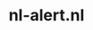 ---
layout: post
title:  "nl-alert.nl"
internal_url:  "/data/nl-alert.nl.html"
categories: dutchgov
---